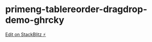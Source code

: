 # primeng-tablereorder-dragdrop-demo-ghrcky

[Edit on StackBlitz ⚡️](https://stackblitz.com/edit/primeng-tablereorder-dragdrop-demo-ghrcky)